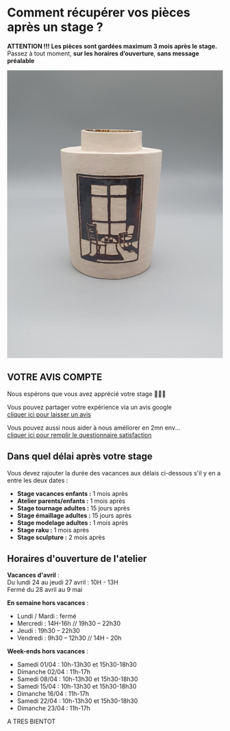 # Comment récupérer vos pièces après un stage ?
**ATTENTION !!! Les pièces sont gardées maximum 3 mois après le stage.**  
Passez à tout moment, **sur les horaires d’ouverture**, **sans message préalable**    


<img src="/images/vase-poterie-modelage_atelier-fans-de-terre.jpeg" class="image-stage">  
  
  
## VOTRE AVIS COMPTE
Nous espérons que vous avez apprécié votre stage 🙏🙏🙏 

Vous pouvez partager votre expérience via un avis google   
[cliquer ici pour laisser un avis](https://g.page/fansdeterre/review?gm)   

Vous pouvez aussi nous aider à nous améliorer en 2mn env...   
[cliquer ici pour remplir le questionnaire satisfaction](https://forms.office.com/r/ZMh5YtCtj7)
 
 
## Dans quel délai après votre stage  

Vous devez rajouter la durée des vacances aux délais ci-dessous s'il y en a entre les deux dates :  
- **Stage vacances enfants :** 1 mois après 
- **Atelier parents/enfants :** 1 mois après 
- **Stage tournage adultes :** 15 jours après 
- **Stage émaillage adultes :** 15 jours après 
- **Stage modelage adultes :** 1 mois après 
- **Stage raku :** 1 mois après 
- **Stage sculpture :**  2 mois après  
  
  
## Horaires d'ouverture de l'atelier    

**Vacances d'avril** :   
Du lundi 24 au jeudi 27 avril : 10H - 13H  
Fermé du 28 avril au 9 mai     
  
**En semaine hors vacances** :                    
- Lundi / Mardi : fermé  
- Mercredi : 14H-16h // 19h30 – 22h30  
- Jeudi : 19h30 – 22h30  
- Vendredi : 9h30 – 12h30 // 14H - 20h   


**Week-ends hors vacances** :    
- Samedi 01/04 : 10h-13h30 et 15h30-18h30    
- Dimanche 02/04 : 11h-17h  
- Samedi 08/04 : 10h-13h30 et 15h30-18h30    
- Samedi 15/04 : 10h-13h30 et 15h30-18h30    
- Dimanche 16/04 : 11h-17h  
- Samedi 22/04 : 10h-13h30 et 15h30-18h30    
- Dimanche 23/04 : 11h-17h  

 
 
  
A TRES BIENTOT  

